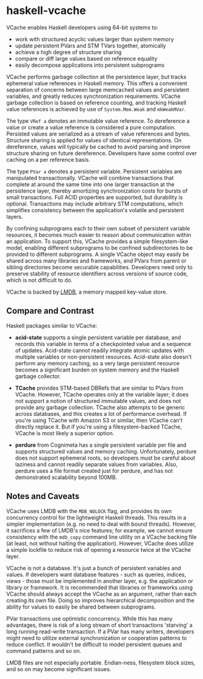 haskell-vcache
==============

VCache enables Haskell developers using 64-bit systems to:

* work with structured acyclic values larger than system memory 
* update persistent PVars and STM TVars together, atomically 
* achieve a high degree of structure sharing 
* compare or diff large values based on reference equality
* easily decompose applications into persistent subprograms

VCache performs garbage collection at the persistence layer, but tracks ephemeral value references in Haskell memory. This offers a convenient separation of concerns between large memcached values and persistent variables, and greatly reduces synchronization requirements. VCache garbage collection is based on reference counting, and tracking Haskell value references is achieved by use of `System.Mem.Weak` and `mkWeakMVar`.

The type `VRef a` denotes an immutable value reference. To dereference a value or create a value reference is considered a pure computation. Persisted values are serialized as a stream of value references and bytes. Structure sharing is applied for values of identical representations. On dereference, values will typically be cached to avoid parsing and improve structure sharing on future dereference. Developers have some control over caching on a per reference basis. 

The type `PVar a` denotes a persistent variable. Persistent variables are manipulated transactionally. VCache will combine transactions that complete at around the same time into one larger transaction at the persistence layer, thereby amortizing synchronization costs for bursts of small transactions. Full ACID properties are supported, but durability is optional. Transactions may include arbitrary STM computations, which simplifies consistency between the application's volatile and persistent layers.

By confining subprograms each to their own subset of persistent variable resources, it becomes much easier to reason about communication within an application. To support this, VCache provides a simple filesystem-like model, enabling different subprograms to be confined subdirectories to be provided to different subprograms. A single VCache object may easily be shared across many libraries and frameworks, and PVars from parent or sibling directories become securable capabilities. Developers need only to preserve stability of resource identifiers across versions of source code, which is not difficult to do.

VCache is backed by [LMDB](http://symas.com/mdb/), a memory mapped key-value store.

Compare and Contrast
--------------------

Haskell packages similar to VCache:

* **acid-state** supports a single persistent variable per database, and records this variable in terms of a checkpointed value and a sequence of updates. Acid-state cannot readily integrate atomic updates with multiple variables or non-persistent resources. Acid-state also doesn't perform any memory caching, so a very large persistent resource becomes a significant burden on system memory and the Haskell garbage collector.

* **TCache** provides STM-based DBRefs that are similar to PVars from VCache. However, TCache operates only at the variable layer; it does not support a notion of structured immutable values, and does not provide any garbage collection. TCache also attempts to be generic across databases, and this creates a lot of performance overhead. If you're using TCache with Amazon S3 or similar, then VCache can't directly replace it. But if you're using a filesystem-backed TCache, VCache is most likely a superior option.

* **perdure** from Cognimeta has a single persistent variable per file and supports structured values and memory caching. Unfortunately, perdure does not support ephemeral roots, so developers must be careful about laziness and cannot readily separate values from variables. Also, perdure uses a file format created just for perdure, and has not demonstrated scalability beyond 100MB.

Notes and Caveats
-----------------

VCache uses LMDB with the `MDB_NOLOCK` flag, and provides its own concurrency control for the lightweight Haskell threads. This results in a simpler implementation (e.g. no need to deal with bound threads). However, it sacrifices a few of LMDB's nice features; for example, we cannot ensure consistency with the `mdb_copy` command line utility on a VCache backing file (at least, not without halting the application). However, VCache does utilize a simple lockfile to reduce risk of opening a resource twice at the VCache layer.

VCache is not a database. It's just a bunch of persistent variables and values. If developers want database features - such as queries, indices, views - those must be implemented in another layer, e.g. the application or library or framework. It is recommended that libraries or frameworks using VCache should always accept the VCache as an argument, rather than each creating its own file. Doing so improves hierarchical decomposition and the ability for values to easily be shared between subprograms.

PVar transactions use optimistic concurrency. While this has many advantages, there is risk of a long stream of short transactions 'starving' a long running read-write transaction. If a PVar has many writers, developers might need to utilize external synchronization or cooperation patterns to reduce conflict. It wouldn't be difficult to model persistent queues and command patterns and so on. 

LMDB files are not especially portable. Endian-ness, filesystem block sizes, and so on may become significant issues.
